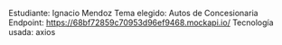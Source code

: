 Estudiante: Ignacio Mendoz
Tema elegido: Autos de Concesionaria
Endpoint: https://68bf72859c70953d96ef9468.mockapi.io/
Tecnología usada: axios
